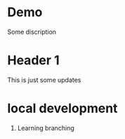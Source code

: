# Demo 

Some discription

# Header 1
This is just some updates

# local development 
1. Learning branching 